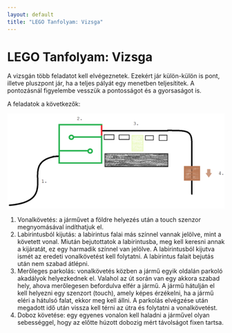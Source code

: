 ```yaml
---
layout: default
title: "LEGO Tanfolyam: Vizsga"
---
```


# LEGO Tanfolyam: Vizsga

A vizsgán több feladatot kell elvégeznetek. Ezekért jár külön-külön is pont, illetve pluszpont jár, ha a teljes pályát egy menetben teljesítitek. A pontozásnál figyelembe vesszük a pontosságot és a gyorsaságot is.

A feladatok a következők:

![Vizsgafeladat](/images/tanfolyam/vizsga.png)

1. Vonalkövetés: a járművet a földre helyezés után a touch szenzor megnyomásával indíthatjuk el.
2. Labirintusból kijutás: a labirintus falai más színnel vannak jelölve, mint a követett vonal. Miután bejutottatok a labirintusba, meg kell keresni annak a kijáratát, ez egy harmadik színnel van jelölve. A labirintusból kijutva ismét az eredeti vonalkövetést kell folytatni. A labirintus falait bejutás után nem szabad átlépni.
3. Merőleges parkolás: vonalkövetés közben a jármű egyik oldalán parkoló akadályok helyezkednek el. Valahol az út során van egy akkora szabad hely, ahova merőlegesen befordulva elfér a jármű. A jármű hátulján el kell helyezni egy szenzort (touch), amely képes érzékelni, ha a jármű eléri a hátulsó falat, ekkor meg kell állni. A parkolás elvégzése után megadott idő után vissza kell térni az útra és folytatni a vonalkövetést.
4. Doboz követése: egy egyenes vonalon kell haladni a járművel olyan sebességgel, hogy az előtte húzott dobozig mért távolságot fixen tartsa.
